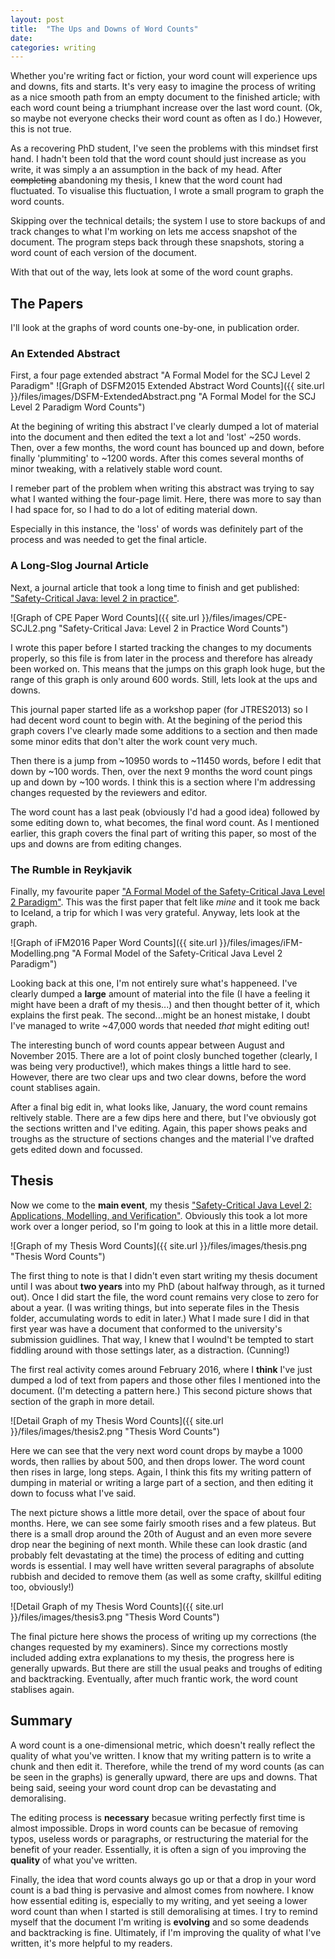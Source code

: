 ```yaml
---
layout: post
title:  "The Ups and Downs of Word Counts"
date:   
categories: writing
---
```


Whether you're writing fact or fiction, your word count will experience ups and downs, fits and starts. It's very easy to imagine the process of writing as a nice smooth path from an empty document to the finished article; with each word count being a triumphant increase over the last word count. (Ok, so maybe not everyone checks their word count as often as I do.) However, this is not true.

As a recovering PhD student, I've seen the problems with this mindset first hand. I hadn't been told that the word count should just increase as you write, it was simply a an assumption in the back of my head. After ~~completing~~ abandoning my thesis, I knew that the word count had fluctuated. To visualise this fluctuation, I wrote a small program to graph the word counts.

Skipping over the technical details; the system I use to store backups of and track changes to what I'm working on lets me access snapshot of the document. The program steps back through these snapshots, storing a word count of each version of the document.

With that out of the way, lets look at some of the word count graphs.

The Papers
--------------

I'll look at the graphs of word counts one-by-one, in publication order.

### An Extended Abstract

First, a four page extended abstract "A Formal Model for the SCJ Level 2 Paradigm"
![Graph of DSFM2015 Extended Abstract Word Counts]({{ site.url }}/files/images/DSFM-ExtendedAbstract.png "A Formal Model for the SCJ Level 2 Paradigm Word Counts")

At the begining of writing this abstract I've clearly dumped a lot of material into the document and then edited the text a lot and 'lost' ~250 words. Then, over a few months, the word count has bounced up and down, before finally 'plummiting' to ~1200 words. After this comes several months of minor tweaking, with a relatively stable word count.

I remeber part of the problem when writing this abstract was trying to say what I wanted withing the four-page limit. Here, there was more to say than I had space for, so I had to do a lot of editing material down.

Especially in this instance, the 'loss' of words was definitely part of the process and was needed to get the final article.

### A Long-Slog Journal Article

Next, a journal article that took a long time to finish and get published: ["Safety-Critical Java: level 2 in practice"](https://doi.org/10.1002/cpe.3951).

![Graph of CPE Paper Word Counts]({{ site.url }}/files/images/CPE-SCJL2.png "Safety-Critical Java: Level 2 in Practice Word Counts")

I wrote this paper before I started tracking the changes to my documents properly, so this file is from later in the process and therefore has already been worked on. This means that the jumps on this graph look huge, but the range of this graph is only around 600 words. Still, lets look at the ups and downs.

This journal paper started life as a workshop paper (for JTRES2013) so I had decent word count to begin with. At the begining of the period this graph covers I've clearly made some additions to a section and then made some minor edits that don't alter the work count very much.

Then there is a jump from ~10950 words to ~11450 words, before I edit that down by ~100 words. Then, over the next 9 months the word count pings up and down by ~100 words. I think this is a section where I'm addressing changes requested by the reviewers and editor.

The word count has a last peak (obviously I'd had a good idea) followed by some editing down to, what becomes, the final word count. As I mentioned earlier, this graph covers the final part of writing this paper, so most of the ups and downs are from editing changes.

### The Rumble in Reykjavik

Finally, my favourite paper ["A Formal Model of the Safety-Critical Java Level 2 Paradigm"](https://doi.org/10.1007/978-3-319-33693-0_15). This was the first paper that felt like _mine_ and it took me back to Iceland, a trip for which I was very grateful. Anyway, lets look at the graph.

![Graph of iFM2016 Paper Word Counts]({{ site.url }}/files/images/iFM-Modelling.png "A Formal Model of the Safety-Critical Java Level 2 Paradigm")

Looking back at this one, I'm not entirely sure what's happeneed. I've clearly dumped a **large** amount of material into the file (I have a feeling it might have been a draft of my thesis...) and then thought better of it, which explains the first peak. The second...might be an honest mistake, I doubt I've managed to write ~47,000 words that needed _that_ might editing out!

The interesting bunch of word counts appear between August and November 2015. There are a lot of point closly bunched together (clearly, I was being very productive!), which makes things a little hard to see. However, there are two clear ups and two clear downs, before the word count stablises again.

After a final big edit in, what looks like, January, the word count remains reltively stable. There are a few dips here and there, but I've obviously got the sections written and I've editing. Again, this paper shows peaks and troughs as the structure of sections changes and the material I've drafted gets edited down and focussed.  

Thesis
------

Now we come to the **main event**, my thesis ["Safety-Critical Java Level 2: Applications, Modelling, and Verification"](http://etheses.whiterose.ac.uk/17743/). Obviously this took a lot more work over a longer period, so I'm going to look at this in a little more detail.

![Graph of my Thesis Word Counts]({{ site.url }}/files/images/thesis.png "Thesis Word Counts")

The first thing to note is that I didn't even start writing my thesis document until I was about **two years** into my PhD (about halfway through, as it turned out). Once I did start the file, the word count remains very close to zero for about a year. (I was writing things, but into seperate files in the Thesis folder, accumulating words to edit in later.) What I made sure I did in that first year was have a document that conformed to the university's submission guidlines. That way, I knew that I woulnd't be tempted to start fiddling around with those settings later, as a distraction. (Cunning!)

The first real activity comes around February 2016, where I __think__ I've just dumped a lod of text from papers and those other files I mentioned into the document. (I'm detecting a pattern here.) This second picture shows that section of the graph in more detail.

![Detail Graph of my Thesis Word Counts]({{ site.url }}/files/images/thesis2.png "Thesis Word Counts")

Here we can see that the very next word count drops by maybe a 1000 words, then rallies by about 500, and then drops lower. The word count then rises in large, long steps. Again, I think this fits my writing pattern of dumping in material or writing a large part of a section, and then editing it down to focuss what I've said.

The next picture shows a little more detail, over the space of about four months. Here, we can see some fairly smooth rises and a few plateus. But there is a small drop around the 20th of August and an even more severe drop near the begining of next month. While these can look drastic (and probably felt devastating at the time) the process of editing and cutting words is essential. I may well have written several paragraphs of absolute rubbish and decided to remove them (as well as some crafty, skillful editing too, obviously!)

![Detail Graph of my Thesis Word Counts]({{ site.url }}/files/images/thesis3.png "Thesis Word Counts")

The final picture here shows the process of writing up my corrections (the changes requested by my examiners). Since my corrections mostly included adding extra explanations to my thesis, the progress here is generally upwards. But there are still the usual peaks and troughs of editing and backtracking. Eventually, after much frantic work, the word count stablises again.

Summary
-------

A word count is a one-dimensional metric, which doesn't really reflect the quality of what you've written. I know that my writing pattern is to write a chunk and then edit it. Therefore, while the trend of my word counts (as can be seen in the graphs) is generally upward, there are ups and downs. That being said, seeing your word count drop can be devastating and demoralising.

The editing process is **necessary** becasue writing perfectly first time is almost impossible. Drops in word counts can be becasue of removing typos, useless words or paragraphs, or restructuring the material for the benefit of your reader. Essentially, it is often a sign of you improving the __quality__ of what you've written.

Finally, the idea that word counts always go up or that a drop in your word count is a bad thing is pervasive and almost comes from nowhere. I know how essential editing is, especially to my writing, and yet seeing a lower word count than when I started is still demoralising at times. I try to remind myself that the document I'm writing is __evolving__ and so some deadends and backtracking is fine. Ultimately, if I'm improving the quality of what I've written, it's more helpful to my readers. 
